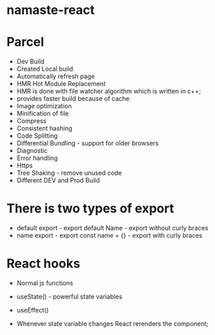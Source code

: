# namaste-react

# Parcel

- Dev Build
- Created Local build
- Automatically refresh page
- HMR Hot Module Replacement
- HMR is done with file watcher algorithm which is written in c++;
- provides faster build because of cache
- Image optimization
- Minification of file
- Compress
- Consistent hashing
- Code Splitting
- Differential Bundling - support for older browsers
- Diagnostic
- Error handling
- Https
- Tree Shaking - remove unused code
- Different DEV and Prod Build

# There is two types of export
- default export - export default Name - export without curly braces
- name export - export const name = {} - export with curly braces

# React hooks
- Normal js functions
- useState() - powerful state  variables
- useEffect()

 - Whenever state variable changes React rerenders the component;

